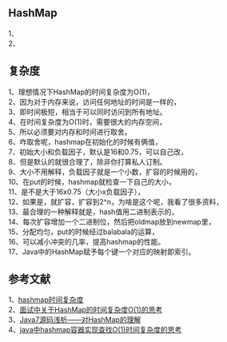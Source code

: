 

## HashMap    
1、    
2、    

## 复杂度    
1、理想情况下HashMap的时间复杂度为O(1)，     
2、因为对于内存来说，访问任何地址的时间是一样的，      
3、即时间极短，相当于可以同时访问到所有地址。   
4、在时间复杂度为O(1)时，需要很大的内存空间，     
5、所以必须要对内存和时间进行取舍。     
6、咋取舍呢，hashmap在初始化的时候有俩值，     
7、初始大小和负载因子，默认是16和0.75，可以自己改，     
8、但是默认的就很合理了，除非你打算私人订制。      
9、大小不用解释，负载因子就是一个小数，扩容的时候用的，      
10、在put的时候，hashmap就检查一下自己的大小，       
11、是不是大于16x0.75（大小x负载因子），      
12、如果是，就扩容，扩容到2^n，为啥是这个呢，我看了很多资料，     
13、最合理的一种解释就是，hash值用二进制表示的，     
14、每次扩容增加一个二进制位，然后把oldmap放到newmap里，       
15、分配均匀，put的时候经过balabala的运算，      
16、可以减小冲突的几率，提高hashmap的性能。     
17、Java中的HashMap赋予每个键一个对应的映射即索引。   

## 参考文献    
1、[hashmap时间复杂度](https://www.cnblogs.com/BBchao/p/7878699.html)     
2、[面试中关于HashMap的时间复杂度O(1)的思考](https://blog.csdn.net/donggua3694857/article/details/64127131)      
3、[Java7源码浅析——对HashMap的理解](https://blog.csdn.net/donggua3694857/article/details/52432906)    
4、[java中hashmap容器实现查找O(1)时间复杂度的思考](https://blog.csdn.net/u014633283/article/details/48549155)   